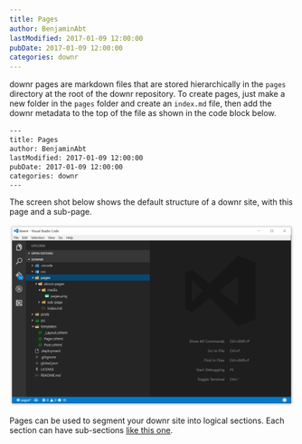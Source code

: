 ```yaml
---
title: Pages
author: BenjaminAbt
lastModified: 2017-01-09 12:00:00
pubDate: 2017-01-09 12:00:00
categories: downr
---
```


downr pages are markdown files that are stored hierarchically in the `pages` directory at the root of the downr repository. To create pages, just make a new folder in the `pages` folder and create an `index.md` file, then add the downr metadata to the top of the file as shown in the code block below. 

    ---
    title: Pages
    author: BenjaminAbt
    lastModified: 2017-01-09 12:00:00
    pubDate: 2017-01-09 12:00:00
    categories: downr
    ---

The screen shot below shows the default structure of a downr site, with this page and a sub-page. 

![Pages](media/pages.png)

Pages can be used to segment your downr site into logical sections. Each section can have sub-sections [like this one](/about-pages/sub-page). 